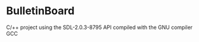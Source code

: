 BulletinBoard
=============

C/++ project using the SDL-2.0.3-8795 API compiled with the GNU compiler GCC
